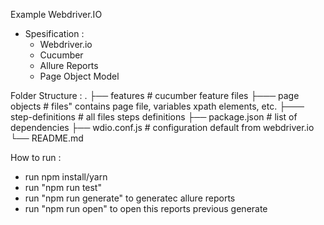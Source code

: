 Example Webdriver.IO

- Spesification : 
  - Webdriver.io
  - Cucumber
  - Allure Reports
  - Page Object Model

Folder Structure : 
.
├── features                # cucumber feature files
├─── page objects           # files" contains page file, variables xpath elements, etc. 
├─── step-definitions       # all files steps definitions
├── package.json            # list of dependencies
├── wdio.conf.js            # configuration default from webdriver.io
└── README.md

How to run : 
- run npm install/yarn
- run "npm run test"
- run "npm run generate" to generatec allure reports
- run "npm run open" to open this reports previous generate 
